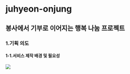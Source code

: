 <h1>juhyeon-onjung</h1>
<h2>봉사에서 기부로 이어지는 행복 나눔 프로젝트</h2>

<h3>1.기획 의도</h3>
<h4>1-1.서비스 제작 배경 및 필요성</h4>
<img src="윤주현님.jpg">
